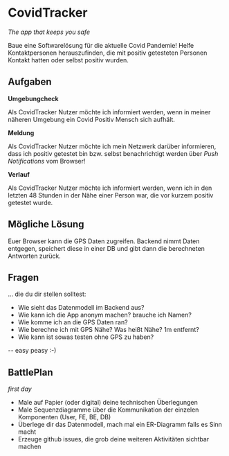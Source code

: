 CovidTracker
=============

_The app that keeps you safe_


Baue eine Softwarelösung für die aktuelle Covid Pandemie! Helfe Kontaktpersonen herauszufinden, die mit positiv getesteten Personen Kontakt hatten oder selbst positiv wurden.

Aufgaben
--------

**Umgebungcheck**

Als CovidTracker Nutzer möchte ich informiert werden, wenn in meiner näheren Umgebung ein Covid Positiv Mensch sich aufhält.


**Meldung**

Als CovidTracker Nutzer möchte ich mein Netzwerk darüber informieren, dass ich positiv getestet bin bzw. selbst benachrichtigt werden über _Push Notifications_ vom Browser!


**Verlauf**

Als CovidTracker Nutzer möchte ich informiert werden, wenn ich in den letzten 48 Stunden in der Nähe einer Person war, die vor kurzem positiv getestet wurde.


Mögliche Lösung
---------------

Euer Browser kann die GPS Daten zugreifen. Backend nimmt Daten entgegen, speichert diese in einer DB und gibt dann die berechneten Antworten zurück. 


Fragen
-------

... die du dir stellen solltest:

- Wie sieht das Datenmodell im Backend aus?
- Wie kann ich die App anonym machen? brauche ich Namen? 
- Wie komme ich an die GPS Daten ran?
- Wie berechne ich mit GPS Nähe? Was heißt Nähe? 1m entfernt? 
- Wie kann ist sowas testen ohne GPS zu haben?



 -- easy peasy :-)   
 
 
BattlePlan
----------
 
*first day*

- Male auf Papier (oder digital) deine technischen Überlegungen
- Male Sequenzdiagramme über die Kommunikation der einzelen Komponenten (User, FE, BE, DB)
- Überlege dir das Datenmodell, mach mal ein ER-Diagramm falls es Sinn macht
- Erzeuge github issues, die grob deine weiteren Aktivitäten sichtbar machen
 
 
 
